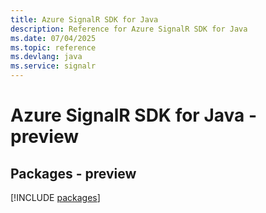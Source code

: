 ```yaml
---
title: Azure SignalR SDK for Java
description: Reference for Azure SignalR SDK for Java
ms.date: 07/04/2025
ms.topic: reference
ms.devlang: java
ms.service: signalr
---
```

# Azure SignalR SDK for Java - preview
## Packages - preview
[!INCLUDE [packages](signalr-index.md)]